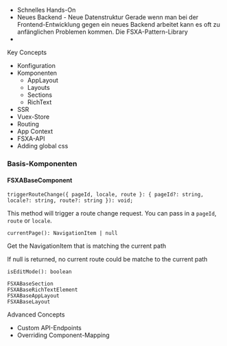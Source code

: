 - Schnelles Hands-On
- Neues Backend - Neue Datenstruktur
  Gerade wenn man bei der Frontend-Entwicklung gegen ein neues Backend arbeitet kann es oft zu anfänglichen Problemen kommen. Die FSXA-Pattern-Library
-

Key Concepts

- Konfiguration
- Komponenten
  - AppLayout
  - Layouts
  - Sections
  - RichText
- SSR
- Vuex-Store
- Routing
- App Context
- FSXA-API
- Adding global css

### Basis-Komponenten

#### FSXABaseComponent

`triggerRouteChange({ pageId, locale, route }: { pageId?: string, locale?: string, route?: string }): void;`

This method will trigger a route change request. You can pass in a `pageId`, `route` or `locale`.

`currentPage(): NavigationItem | null`

Get the NavigationItem that is matching the current path

If null is returned, no current route could be matche to the current path

`isEditMode(): boolean`

    FSXABaseSection
    FSXABaseRichTextElement
    FSXABaseAppLayout
    FSXABaseLayout

Advanced Concepts

- Custom API-Endpoints
- Overriding Component-Mapping
